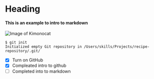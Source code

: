 # Heading
#### This is an example to intro to markdown
![Image of Kimonocat](https://octodex.github.com/images/kimonotocat.png)
```
$ git init
Initialized empty Git repository in /Users/skills/Projects/recipe-repository/.git/
```
- [x] Turn on GitHub
- [x] Compleated intro to github
- [ ] Completed into to markdown
